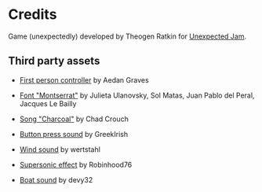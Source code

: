 # Credits

Game (unexpectedly) developed by Theogen Ratkin for [Unexpected
Jam](https://itch.io/jam/unexpectedjam).

## Third party assets

- [First person controller](https://assetstore.unity.com/packages/tools/input-management/first-person-all-in-one-135316) by Aedan Graves

- [Font "Montserrat"](https://fonts.google.com/specimen/Montserrat) by Julieta
Ulanovsky, Sol Matas, Juan Pablo del Peral, Jacques Le Bailly

- [Song "Charcoal"](https://freemusicarchive.org/music/Chad_Crouch/Ambient_Atmospheres/Charcoal) by Chad Crouch

- [Button press sound](https://freesound.org/people/GreekIrish/sounds/254713/) by GreekIrish

- [Wind sound](https://freesound.org/people/wertstahl/sounds/409273/) by wertstahl

- [Supersonic effect](https://freesound.org/people/Robinhood76/sounds/324704/) by Robinhood76

- [Boat sound](https://freesound.org/people/devy32/sounds/441223/) by devy32
